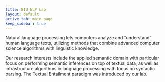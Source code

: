 ```yaml
---
title: BIU NLP Lab
layout: default
active_tab: main_page 
keep_sidebar: true 
---
```



Natural language processing lets computers analyze and “understand” human language texts, utilizing methods that combine advanced computer science algorithms with linguistic knowledge.

Our research interests include the applied semantic domain with particular focus on performing semantic inferences on top of textual data, as well as infrastructure algorithms in language processing with focus on syntactic parsing. The Textual Entailment paradigm was introduced by our lab.
